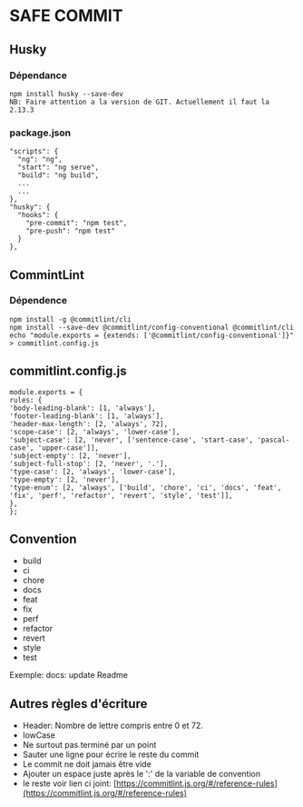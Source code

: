# SAFE COMMIT

## Husky

### Dépendance

    npm install husky --save-dev
    NB: Faire attention a la version de GIT. Actuellement il faut la 2.13.3

### package.json

    "scripts": {
      "ng": "ng",
      "start": "ng serve",
      "build": "ng build",
      ...
      ...
    },
    "husky": {
      "hooks": {
        "pre-commit": "npm test",
        "pre-push": "npm test"
      }
    },

## CommintLint

### Dépendence

    npm install -g @commitlint/cli
    npm install --save-dev @commitlint/config-conventional @commitlint/cli
    echo "module.exports = {extends: ['@commitlint/config-conventional']}" > commitlint.config.js

## commitlint.config.js

    module.exports = {
    rules: {
    'body-leading-blank': [1, 'always'],
    'footer-leading-blank': [1, 'always'],
    'header-max-length': [2, 'always', 72],
    'scope-case': [2, 'always', 'lower-case'],
    'subject-case': [2, 'never', ['sentence-case', 'start-case', 'pascal-case', 'upper-case']],
    'subject-empty': [2, 'never'],
    'subject-full-stop': [2, 'never', '.'],
    'type-case': [2, 'always', 'lower-case'],
    'type-empty': [2, 'never'],
    'type-enum': [2, 'always', ['build', 'chore', 'ci', 'docs', 'feat', 'fix', 'perf', 'refactor', 'revert', 'style', 'test']],
    },
    };

## Convention

- build
- ci
- chore
- docs
- feat
- fix
- perf
- refactor
- revert
- style
- test

Exemple: docs: update Readme

## Autres règles d'écriture

- Header: Nombre de lettre compris entre 0 et 72.
- lowCase
- Ne surtout pas terminé par un point
- Sauter une ligne pour écrire le reste du commit
- Le commit ne doit jamais être vide
- Ajouter un espace juste après le ':' de la variable de convention
- le reste voir lien ci joint: [https://commitlint.js.org/#/reference-rules](https://commitlint.js.org/#/reference-rules)
